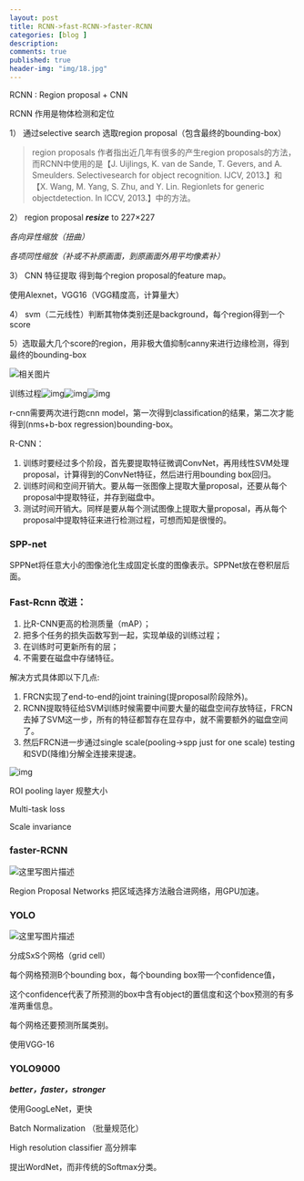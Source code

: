 ```yaml
---
layout: post
title: RCNN->fast-RCNN->faster-RCNN
categories: [blog ]
description:
comments: true
published: true
header-img: "img/18.jpg"
---
```


RCNN : Region proposal + CNN

RCNN 作用是物体检测和定位



1） 通过selective search 选取region proposal（包含最终的bounding-box）

> region proposals 作者指出近几年有很多的产生region proposals的方法，而RCNN中使用的是【J. Uijlings, K. van de Sande, T. Gevers, and A. Smeulders. Selectivesearch for object recognition. IJCV, 2013.】和【X. Wang, M. Yang, S. Zhu, and Y. Lin. Regionlets for generic objectdetection. In ICCV, 2013.】中的方法。

2） region proposal  ***resize***  to 227×227

*各向异性缩放（扭曲）*

*各项同性缩放（补或不补原画面，到原画面外用平均像素补）*

3） CNN 特征提取 得到每个region proposal的feature map。

使用Alexnet，VGG16（VGG精度高，计算量大）

4） svm（二元线性）判断其物体类别还是background，每个region得到一个score

5）选取最大几个score的region，用非极大值抑制canny来进行边缘检测，得到最终的bounding-box



![相关图片](https://andrewliao11.github.io/images/faster_rcnn/rcnn_network.png)

训练过程![img](http://img.blog.csdn.net/20160308133630424?watermark/2/text/aHR0cDovL2Jsb2cuY3Nkbi5uZXQv/font/5a6L5L2T/fontsize/400/fill/I0JBQkFCMA==/dissolve/70/gravity/Center)![img](http://img.blog.csdn.net/20160308134549350?watermark/2/text/aHR0cDovL2Jsb2cuY3Nkbi5uZXQv/font/5a6L5L2T/fontsize/400/fill/I0JBQkFCMA==/dissolve/70/gravity/Center)![img](http://img.blog.csdn.net/20160308135140961?watermark/2/text/aHR0cDovL2Jsb2cuY3Nkbi5uZXQv/font/5a6L5L2T/fontsize/400/fill/I0JBQkFCMA==/dissolve/70/gravity/Center)

r-cnn需要两次进行跑cnn model，第一次得到classification的结果，第二次才能得到(nms+b-box regression)bounding-box。



R-CNN： 

1. 训练时要经过多个阶段，首先要提取特征微调ConvNet，再用线性SVM处理proposal，计算得到的ConvNet特征，然后进行用bounding box回归。 
2. 训练时间和空间开销大。要从每一张图像上提取大量proposal，还要从每个proposal中提取特征，并存到磁盘中。 
3. 测试时间开销大。同样是要从每个测试图像上提取大量proposal，再从每个proposal中提取特征来进行检测过程，可想而知是很慢的。





### SPP-net

SPPNet将任意大小的图像池化生成固定长度的图像表示。SPPNet放在卷积层后面。



### Fast-Rcnn 改进：

1. 比R-CNN更高的检测质量（mAP）； 
2. 把多个任务的损失函数写到一起，实现单级的训练过程； 
3. 在训练时可更新所有的层； 
4. 不需要在磁盘中存储特征。 

解决方式具体即以下几点:

1. FRCN实现了end-to-end的joint training(提proposal阶段除外)。
2. RCNN提取特征给SVM训练时候需要中间要大量的磁盘空间存放特征，FRCN去掉了SVM这一步，所有的特征都暂存在显存中，就不需要额外的磁盘空间了。
3. 然后FRCN进一步通过single scale(pooling->spp just for one scale) testing和SVD(降维)分解全连接来提速。

![img](http://img.blog.csdn.net/20150804155941418)



ROI pooling layer 规整大小

Multi-task loss

Scale invariance



### faster-RCNN

![这里写图片描述](http://img.blog.csdn.net/20160414164536029)

Region Proposal Networks 把区域选择方法融合进网络，用GPU加速。



### YOLO

![这里写图片描述](http://img.blog.csdn.net/20160317163739691)

分成SxS个网格（grid cell）

每个网格预测B个bounding box，每个bounding box带一个confidence值，

这个confidence代表了所预测的box中含有object的置信度和这个box预测的有多准两重信息。

每个网格还要预测所属类别。

使用VGG-16



### YOLO9000

***better，faster，stronger***

使用GoogLeNet，更快

Batch Normalization （批量规范化）

High resolution classifier 高分辨率

提出WordNet，而非传统的Softmax分类。
